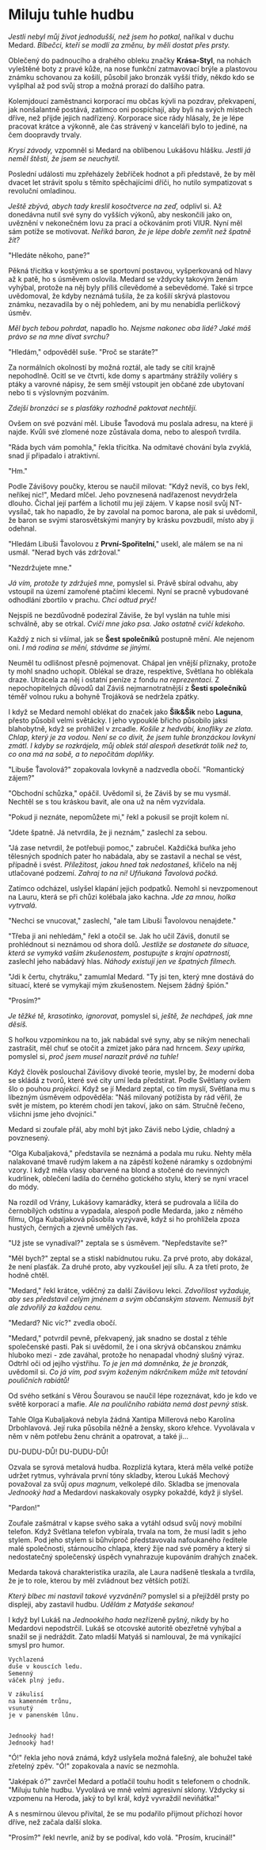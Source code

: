 # Miluju tuhle hudbu

*Jestli nebyl můj život jednodušší, než jsem ho potkal,* naříkal v duchu Medard. *Blbečci, kteří se modlí za změnu, by měli dostat přes prsty.*

Oblečený do padnoucího a drahého obleku značky **Krása-Styl**, na nohách vyleštěné boty z pravé kůže, na nose funkční zatmavovací brýle a plastovou známku schovanou za košilí, působil jako bronzák vyšší třídy, někdo kdo se vyšplhal až pod svůj strop a možná prorazí do dalšího patra.

Kolemjdoucí zaměstnanci korporací mu občas kývli na pozdrav, překvapení, jak nonšalantně postává, zatímco oni pospíchají, aby byli na svých místech dříve, než přijde jejich nadřízený. Korporace sice rády hlásaly, že je lépe pracovat krátce a výkonně, ale čas strávený v kanceláři bylo to jediné, na čem doopravdy trvaly.

*Krysí závody,* vzpomněl si Medard na oblíbenou Lukášovu hlášku. *Jestli já neměl štěstí, že jsem se neuchytil.*

Poslední události mu zpřeházely žebříček hodnot a při představě, že by měl dvacet let strávit spolu s těmito spěchajícími dříči, ho nutilo sympatizovat s revoluční omladinou.

*Ještě zbývá, abych tady kreslil kosočtverce na zeď,* odplivl si. Až donedávna nutil své syny do vyšších výkonů, aby neskončili jako on, uvěznění v nekonečném lovu za prací a očkováním proti VIUR. Nyní měl sám potíže se motivovat. *Neříká baron, že je lépe dobře zemřít než špatně žít?*

"Hledáte někoho, pane?"

Pěkná třicítka v kostýmku a se sportovní postavou, vyšperkovaná od hlavy až k patě, ho s úsměvem oslovila. Medard se vždycky takovým ženám vyhýbal, protože na něj byly příliš cílevědomé a sebevědomé. Také si trpce uvědomoval, že kdyby neznámá tušila, že za košilí skrývá plastovou známku, nezavadila by o něj pohledem, ani by mu nenabídla perličkový úsměv.

*Měl bych tebou pohrdat,* napadlo ho. *Nejsme nakonec oba lidé? Jaké máš právo se na mne dívat svrchu?*

"Hledám," odpověděl suše. "Proč se staráte?"

Za normálních okolností by možná roztál, ale tady se cítil krajně nepohodlně. Ocitl se ve čtvrti, kde domy s apartmány strážily voliéry s ptáky a varovné nápisy, že sem smějí vstoupit jen občané zde ubytovaní nebo ti s výslovným pozváním.

*Zdejší bronzáci se s plasťáky rozhodně paktovat nechtějí.*

Ovšem on své pozvání měl. Libuše Ťavodová mu poslala adresu, na které ji najde. Kvůli své zlomené noze zůstávala doma, nebo to alespoň tvrdila.

"Ráda bych vám pomohla," řekla třicítka. Na odmítavé chování byla zvyklá, snad jí připadalo i atraktivní.

"Hm."

Podle Závišovy poučky, kterou se naučil milovat: "Když nevíš, co bys řekl, neříkej nic!",  Medard mlčel. Jeho povznesená nadřazenost nevydržela dlouho. Čichal její parfém a lichotil mu její zájem. V kapse nosil svůj NT-vysílač, tak ho napadlo, že by zavolal na pomoc barona, ale pak si uvědomil, že baron se svými starosvětskými manýry by krásku povzbudil, místo aby ji odehnal.

"Hledám Libuši Ťavolovou z **První-Spořitelní**," usekl, ale málem se na ni usmál. "Nerad bych vás zdržoval."

"Nezdržujete mne."

*Já vím, protože ty zdržuješ mne,* pomyslel si. Právě sbíral odvahu, aby vstoupil na území zamořené ptačími klecemi. Nyní se pracně vybudované odhodlání zbortilo v prachu. *Chci odtud pryč!*

Nejspíš ne bezdůvodně podezíral Záviše, že byl vyslán na tuhle misi schválně, aby se otrkal. *Cvičí mne jako psa. Jako ostatně cvičí kdekoho.*

Každý z nich si všímal, jak se **Šest společníků** postupně mění. Ale nejenom oni. *I má rodina se mění, stáváme se jinými.*

Neuměl tu odlišnost přesně pojmenovat. Chápal jen vnější příznaky, protože ty mohl snadno uchopit. Oblékal se draze, respektive, Světlana ho oblékala draze. Utrácela za něj i ostatní peníze z fondu *na reprezentaci*. Z nepochopitelných důvodů dal Záviš nejmarnotratnější z **Šesti společníků** téměř volnou ruku a bohyně Trojáková se nedržela zpátky.

I když se Medard nemohl oblékat do značek jako **Šik&Šik** nebo **Laguna**, přesto působil velmi světácky. I jeho vypouklé břicho působilo jaksi blahobytně, když se prohlížel v zrcadle. *Košile z hedvábí, knoflíky ze zlata. Chlap, který je za vodou. Není se co divit, že jsem tuhle bronzáckou lovkyni zmátl. I kdyby se rozkrájela, můj oblek stál alespoň desetkrát tolik než to, co ona má na sobě, a to nepočítám doplňky.*

"Libuše Ťavolová?" zopakovala lovkyně a nadzvedla obočí. "Romantický zájem?"

"Obchodní schůzka," opáčil. Uvědomil si, že Záviš by se mu vysmál. Nechtěl se s tou kráskou bavit, ale ona už na něm vyzvídala.

"Pokud ji neznáte, nepomůžete mi," řekl a pokusil se projít kolem ní.

"Jdete špatně. Já netvrdila, že ji neznám," zaslechl za sebou.

"Já zase netvrdil, že potřebuji pomoc," zabručel. Každičká buňka jeho tělesných spodních pater ho nabádala, aby se zastavil a nechal se vést, případně i svést. *Příležitost, jakou hned tak nedostaneš,* křičelo na něj utlačované podzemí. *Zahraj to na ni! Ufňukaná Ťavolová počká.*

Zatímco odcházel, uslyšel klapání jejich podpatků. Nemohl si nevzpomenout na Lauru, která se při chůzi kolébala jako kachna. *Jde za mnou, holka vytrvalá.*

"Nechci se vnucovat," zaslechl, "ale tam Libuši Ťavolovou nenajdete."

"Třeba ji ani nehledám," řekl a otočil se. Jak ho učil Záviš, donutil se prohlédnout si neznámou od shora dolů. *Jestliže se dostanete do situace, která se vymyká vaším zkušenostem, postupujte s krajní opatrností,* zaslechl jeho nabádavý hlas. *Náhody existují jen ve špatných filmech.*

"Jdi k čertu, chytráku," zamumlal Medard. "Ty jsi ten, který mne dostává do situací, které se vymykají mým zkušenostem. Nejsem žádný špión."

"Prosím?"

*Je těžké tě, krasotinko, ignorovat,* pomyslel si, *ještě, že nechápeš, jak mne děsíš.*

S hořkou vzpomínkou na to, jak nabádal své syny, aby se nikým nenechali zastrašit, měl chuť se otočit a zmizet jako pára nad hrncem. *Sexy upírka,* pomyslel si, *proč jsem musel narazit právě na tuhle!*

Když člověk poslouchal Závišovy divoké teorie, myslel by, že moderní doba se skládá z tvorů, které své city umí leda předstírat. Podle Světlany ovšem šlo o pouhou *projekci*. Když se jí Medard zeptal, co tím myslí, Světlana mu s líbezným úsměvem odpověděla: "Náš milovaný potížista by rád věřil, že svět je místem, po kterém chodí jen takoví, jako on sám. Stručně řečeno, všichni jsme jeho dvojníci."

Medard si zoufale přál, aby mohl být jako Záviš nebo Lýdie, chladný a povznesený.

"Olga Kubaljaková," představila se neznámá a podala mu ruku. Nehty měla nalakované tmavě rudým lakem a na zápěstí kožené náramky s ozdobnými vzory. I když měla vlasy obarvené na blond a stočené do nevinných kudrlinek, oblečení ladila do černého gotického stylu, který se nyní vracel do módy.

Na rozdíl od Vrány, Lukášovy kamarádky, která se pudrovala a líčila do černobílých odstínu a vypadala, alespoň podle Medarda, jako z němého filmu, Olga Kubaljaková působila vyzývavě, když si ho prohlížela zpoza hustých, černých a zjevně umělých řas.

"Už jste se vynadíval?" zeptala se s úsměvem. "Nepředstavíte se?"

"Měl bych?" zeptal se a stiskl nabídnutou ruku. Za prvé proto, aby dokázal, že není plasťák. Za druhé proto, aby vyzkoušel její sílu. A za třetí proto, že hodně chtěl.

"Medard," řekl krátce, vděčný za další Závišovu lekci. *Zdvořilost vyžaduje, aby ses představil celým jménem a svým občanským stavem. Nemusíš být ale zdvořilý za každou cenu.*

"Medard? Nic víc?" zvedla obočí.

"Medard," potvrdil pevně, překvapený, jak snadno se dostal z téhle společenské pasti. Pak si uvědomil, že i ona skrývá občanskou známku hluboko mezi - zde zaváhal, protože ho nenapadal vhodný slušný výraz. Odtrhl oči od jejího výstřihu. *To je jen má domněnka, že je bronzák,* uvědomil si. *Co já vím, pod svým koženým nákrčníkem může mít tetování pouličních rabiátů!*

Od svého setkání s Věrou Šouravou se naučil lépe rozeznávat, kdo je kdo ve světě korporací a mafie. *Ale na pouličního rabiáta nemá dost pevný stisk.*

Tahle Olga Kubaljaková nebyla žádná Xantipa Millerová nebo Karolína Drbohlavová. Její ruka působila něžně a žensky, skoro křehce. Vyvolávala v něm v něm potřebu ženu chránit a opatrovat, a také ji...

DU-DUDU-DŮ! DU-DUDU-DŮ!

Ozvala se syrová metalová hudba. Rozplizlá kytara, která měla velké potíže udržet rytmus, vyhrávala první tóny skladby, kterou Lukáš Mechový považoval za svůj *opus magnum*, velkolepé dílo. Skladba se jmenovala *Jednooký had* a Medardovi naskakovaly osypky pokaždé, když ji slyšel.

"Pardon!"

Zoufale zašmátral v kapse svého saka a vytáhl odsud svůj nový mobilní telefon. Když Světlana telefon vybírala, trvala na tom, že musí ladit  s jeho stylem. Pod jeho stylem si bůhvíproč představovala nafoukaného ředitele malé společnosti, stárnoucího chlapa, který žije nad své poměry a který si nedostatečný společenský úspěch vynahrazuje kupováním drahých značek.

Medarda taková charakteristika urazila, ale Laura nadšeně tleskala a tvrdila, že je to role, kterou by měl zvládnout bez větších potíží.

*Který blbec mi nastavil takové vyzvánění?* pomyslel si a přejížděl prsty po displeji, aby zastavil hudbu. *Udělám z Matyáše sekanou!*

I když byl Lukáš na *Jednookého hada* nezřízeně pyšný, nikdy by ho Medardovi nepodstrčil. Lukáš se otcovské autoritě obezřetně vyhýbal a snažil se ji nedráždit. Zato mladší Matyáš si namlouval, že má vynikající smysl pro humor.


    Vychlazená
    duše v kouscích ledu.
    Semenný
    váček plný jedu.

    V zákulisí
    na kamenném trůnu,
    vsunutý
    je v panenském lůnu.


    Jednooký had!
    Jednooký had!

"Ó!" řekla jeho nová známá, když uslyšela možná falešný, ale bohužel také zřetelný zpěv. "Ó!" zopakovala a navíc se nezmohla.

"Jaképak ó?" zavrčel Medard a potlačil touhu hodit s telefonem o chodník. "Miluju tuhle hudbu. Vyvolává ve mně velmi agresivní sklony. Vždycky si vzpomenu na Heroda, jaký to byl král, když vyvraždil neviňátka!"

A s nesmírnou úlevou přivítal, že se mu podařilo přijmout příchozí hovor dříve, než začala další sloka.

"Prosím?" řekl nevrle, aniž by se podíval, kdo volá. "Prosím, krucinál!"


